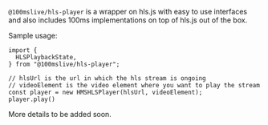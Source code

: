 `@100mslive/hls-player` is a wrapper on hls.js with easy to use interfaces and also includes 100ms implementations 
on top of hls.js out of the box.

Sample usage: 

```
import {
  HLSPlaybackState,
} from "@100mslive/hls-player";

// hlsUrl is the url in which the hls stream is ongoing
// videoElement is the video element where you want to play the stream
const player = new HMSHLSPlayer(hlsUrl, videoElement);
player.play()

```

More details to be added soon.